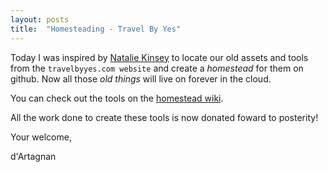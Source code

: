 ```yaml
---
layout: posts
title:  "Homesteading - Travel By Yes"
---
```


Today I was inspired by [Natalie Kinsey](http://www.playnexus.com/) to locate our old assets and tools from the `travelbyyes.com website` and create a *homestead* for them on github. Now all those *old things* will live on forever in the cloud.

You can check out the tools on the [homestead wiki](https://github.com/nsbawden/TravelByYes/wiki).

All the work done to create these tools is now donated foward to posterity!

Your welcome,

d'Artagnan
